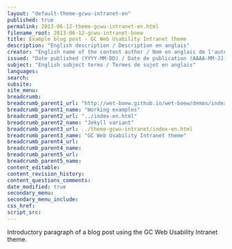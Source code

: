 ```yaml
---
layout: "default-theme-gcwu-intranet-en"
published: true
permalink: 2013-06-12-theme-gcwu-intranet-en.html
filename_root: 2013-06-12-gcwu-intranet-boew
title: Example blog post - GC Web Usability Intranet theme
description: "English description / Description en anglais"
creator: "English name of the content author / Nom en anglais de l'auteur du contenu"
issued: "Date published (YYYY-MM-DD) / Date de publication (AAAA-MM-JJ)"
subject: "English subject terms / Termes de sujet en anglais"
languages:
search:
subsite:
site_menu:
breadcrumb:
breadcrumb_parent1_url: "http://wet-boew.github.io/wet-boew/demos/index-eng.html"
breadcrumb_parent1_name: "Working examples"
breadcrumb_parent2_url: "../index-en.html"
breadcrumb_parent2_name: "Jekyll variant"
breadcrumb_parent3_url: ../theme-gcwu-intranet/index-en.html
breadcrumb_parent3_name: "GC Web Usability Intranet theme"
breadcrumb_parent4_url:
breadcrumb_parent4_name:
breadcrumb_parent5_url:
breadcrumb_parent5_name:
content_editable:
content_revision_history:
content_questions_comments:
date_modified: true
secondary_menu:
secondary_menu_include:
css_href:
script_src:
---
```


Introductory paragraph of a blog post using the GC Web Usability Intranet theme.
